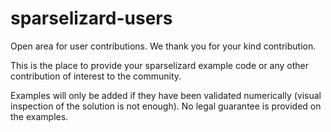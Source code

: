# sparselizard-users
Open area for user contributions. We thank you for your kind contribution.

This is the place to provide your sparselizard example code or any other contribution of interest to the community.

Examples will only be added if they have been validated numerically (visual inspection of the solution is not enough).
No legal guarantee is provided on the examples.
